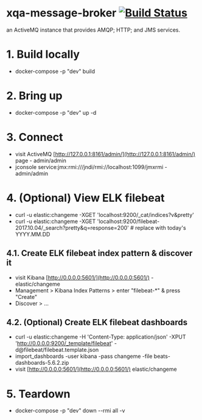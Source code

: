 # xqa-message-broker [![Build Status](https://travis-ci.org/jameshnsears/xqa-message-broker.svg?branch=master)](https://travis-ci.org/jameshnsears/xqa-message-broker)
an ActiveMQ instance that provides AMQP; HTTP; and JMS services.

# 1. Build locally
* docker-compose -p "dev" build

# 2. Bring up
* docker-compose -p "dev" up -d

# 3. Connect
* visit ActiveMQ [http://127.0.0.1:8161/admin/](http://127.0.0.1:8161/admin/) page - admin/admin
* jconsole service:jmx:rmi:///jndi/rmi://localhost:1099/jmxrmi - admin/admin

# 4. (Optional) View ELK filebeat
* curl -u elastic:changeme -XGET 'localhost:9200/_cat/indices?v&pretty'
* curl -u elastic:changeme -XGET 'localhost:9200/filebeat-2017.10.04/_search?pretty&q=response=200'  # replace with today's YYYY.MM.DD

## 4.1. Create ELK filebeat index pattern & discover it
* visit Kibana [http://0.0.0.0:5601/](http://0.0.0.0:5601/) - elastic/changeme
* Management > Kibana Index Patterns > enter "filebeat-*" & press "Create"
* Discover > ...

## 4.2. (Optional) Create ELK filebeat dashboards
* curl -u elastic:changeme -H 'Content-Type: application/json' -XPUT 'http://0.0.0.0:9200/_template/filebeat' -d@filebeat/filebeat.template.json
* import_dashboards -user kibana -pass changeme -file beats-dashboards-5.6.2.zip
* visit [http://0.0.0.0:5601/](http://0.0.0.0:5601/) elastic/changeme

# 5. Teardown
* docker-compose -p "dev" down --rmi all -v
